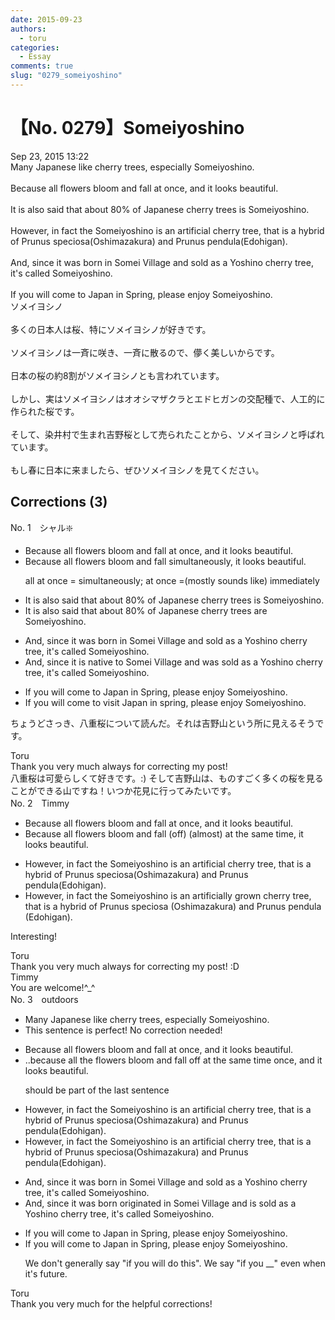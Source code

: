 ```yaml
---
date: 2015-09-23
authors:
  - toru
categories:
  - Essay
comments: true
slug: "0279_someiyoshino"
---
```


# 【No. 0279】Someiyoshino
<div class="date">Sep 23, 2015 13:22</div>
<div id="post"><div id="body_show_ori">
Many Japanese like cherry trees, especially Someiyoshino.<br/><br/>Because all flowers bloom and fall at once, and it looks beautiful.<br/><br/>It is also said that about 80% of Japanese cherry trees is Someiyoshino.<br/><br/>However, in fact the Someiyoshino is an artificial cherry tree, that is a hybrid of Prunus speciosa(Oshimazakura) and Prunus pendula(Edohigan).<br/><br/>And, since it was born in Somei Village and sold as a Yoshino cherry tree, it's called Someiyoshino.<br/><br/>If you will come to Japan in Spring, please enjoy Someiyoshino.
</div></div>

<!-- more -->

<div id="post_ja"><div id="body_show_mo">
ソメイヨシノ<br/><br/>多くの日本人は桜、特にソメイヨシノが好きです。<br/><br/>ソメイヨシノは一斉に咲き、一斉に散るので、儚く美しいからです。<br/><br/>日本の桜の約8割がソメイヨシノとも言われています。<br/><br/>しかし、実はソメイヨシノはオオシマザクラとエドヒガンの交配種で、人工的に作られた桜です。<br/><br/>そして、染井村で生まれ吉野桜として売られたことから、ソメイヨシノと呼ばれています。<br/><br/>もし春に日本に来ましたら、ぜひソメイヨシノを見てください。
</div></div>

## Corrections (3)
<div id="block"><div class="first_name"> No. 1　<span class="just_name">シャル❇️</span></div><div id="block2">
<ul class="correction_field">
<li class="incorrect">Because all flowers bloom and fall at once, and it looks beautiful.</li>
<li class="corrected correct">
Because all flowers bloom and fall simultaneously, it looks beautiful.
<p class="correction_comment">all at once = simultaneously; at once =(mostly sounds like) immediately</p>
</li>
</ul>
<ul class="correction_field">
<li class="incorrect">It is also said that about 80% of Japanese cherry trees is Someiyoshino.</li>
<li class="corrected correct">
It is also said that about 80% of Japanese cherry trees are Someiyoshino.
</li>
</ul>
<ul class="correction_field">
<li class="incorrect">And, since it was born in Somei Village and sold as a Yoshino cherry tree, it's called Someiyoshino.</li>
<li class="corrected correct">
And, since it is native to Somei Village and was sold as a Yoshino cherry tree, it's called Someiyoshino.
</li>
</ul>
<ul class="correction_field">
<li class="incorrect">If you will come to Japan in Spring, please enjoy Someiyoshino.</li>
<li class="corrected correct">
If you <span class="sline">will come to</span> visit Japan in spring, please enjoy Someiyoshino.
</li>
</ul>
<p class="comment_small">
 ちょうどさっき、八重桜について読んだ。それは吉野山という所に見えるそうです。
</p>

</div><div class="name"><span class="just_name">Toru</span><br>
Thank you very much always for correcting my post! <br/>八重桜は可愛らしくて好きです。:) そして吉野山は、ものすごく多くの桜を見ることができる山ですね！いつか花見に行ってみたいです。
</div>
</div>
<div id="block"><div class="first_name"> No. 2　<span class="just_name">Timmy</span></div><div id="block2">
<ul class="correction_field">
<li class="incorrect">Because all flowers bloom and fall at once, and it looks beautiful.</li>
<li class="corrected correct">
Because all flowers bloom and fall (<span class="f_blue">off</span>) (<span class="f_blue">almost</span>) <span class="f_blue">at the same time</span>, it looks beautiful.
</li>
</ul>
<ul class="correction_field">
<li class="incorrect">However, in fact the Someiyoshino is an artificial cherry tree, that is a hybrid of Prunus speciosa(Oshimazakura) and Prunus pendula(Edohigan).</li>
<li class="corrected correct">
However, in fact the Someiyoshino is an artificial<span class="f_blue">ly</span> <span class="f_blue">grown</span> cherry tree, that is a hybrid of Prunus speciosa (Oshimazakura) and Prunus pendula (Edohigan).
</li>
</ul>
<p class="comment_small">
 Interesting!
</p>

</div><div class="name"><span class="just_name">Toru</span><br>
Thank you very much always for correcting my post! :D
</div>
<div class="name"><span class="just_name">Timmy</span><br>
You are welcome!^_^
</div>
</div>
<div id="block"><div class="first_name"> No. 3　<span class="just_name">outdoors</span></div><div id="block2">
<ul class="correction_field">
<li class="incorrect">Many Japanese like cherry trees, especially Someiyoshino.</li>
<li class="corrected perfect">This sentence is perfect! No correction needed!</li>
</ul>
<ul class="correction_field">
<li class="incorrect">Because all flowers bloom and fall at once, and it looks beautiful.</li>
<li class="corrected correct">
<span class="f_blue">..b</span>ecause all <span class="f_blue">the </span>flowers bloom and fall <span class="f_blue">off </span>at <span class="f_blue">the same time</span> <span class="sline">once</span>, and it looks beautiful.
<p class="correction_comment">should be part of the last sentence</p>
</li>
</ul>
<ul class="correction_field">
<li class="incorrect">However, in fact the Someiyoshino is an artificial cherry tree, that is a hybrid of Prunus speciosa(Oshimazakura) and Prunus pendula(Edohigan).</li>
<li class="corrected correct">
However, in fact the Someiyoshino is an artificial cherry tree, <span class="sline">that is</span> a hybrid of Prunus speciosa(Oshimazakura) and Prunus pendula(Edohigan).
</li>
</ul>
<ul class="correction_field">
<li class="incorrect">And, since it was born in Somei Village and sold as a Yoshino cherry tree, it's called Someiyoshino.</li>
<li class="corrected correct">
And, since it <span class="sline">was born</span> <span class="f_blue">originated </span>in Somei Village and <span class="f_blue">is </span>sold as a Yoshino cherry tree, it's called Someiyoshino.
</li>
</ul>
<ul class="correction_field">
<li class="incorrect">If you will come to Japan in Spring, please enjoy Someiyoshino.</li>
<li class="corrected correct">
If you <span class="sline">will</span> come to Japan in Spring, please enjoy Someiyoshino.
<p class="correction_comment">We don't generally say "if you will do this". We say "if you __" even when it's future.</p>
</li>
</ul>
</div><div class="name"><span class="just_name">Toru</span><br>
Thank you very much for the helpful corrections!
</div>
</div>

